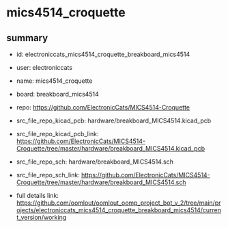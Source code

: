 # mics4514_croquette
 
## summary 
* id: electroniccats_mics4514_croquette_breakboard_mics4514
* user: electroniccats
* name: mics4514_croquette
* board: breakboard_mics4514
* repo: https://github.com/ElectronicCats/MICS4514-Croquette
* src_file_repo_kicad_pcb: hardware/breakboard_MICS4514.kicad_pcb
* src_file_repo_kicad_pcb_link: https://github.com/ElectronicCats/MICS4514-Croquette/tree/master/hardware/breakboard_MICS4514.kicad_pcb


* src_file_repo_sch: hardware/breakboard_MICS4514.sch
* src_file_repo_sch_link: https://github.com/ElectronicCats/MICS4514-Croquette/tree/master/hardware/breakboard_MICS4514.sch
* full details link: https://github.com/oomlout/oomlout_oomp_project_bot_v_2/tree/main/projects/electroniccats_mics4514_croquette_breakboard_mics4514/current_version/working  






